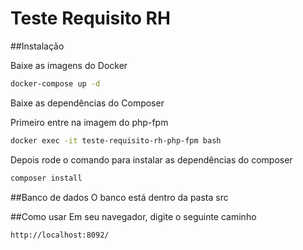 # Teste Requisito RH

##Instalação

Baixe as imagens do Docker
```bash
docker-compose up -d
```
Baixe as dependências do Composer

Primeiro entre na imagem do php-fpm
```bash
docker exec -it teste-requisito-rh-php-fpm bash
```

Depois rode o comando para instalar as dependências do composer
```bash
composer install
```

##Banco de dados
O banco está dentro da pasta src

##Como usar
Em seu navegador, digite o seguinte caminho
```bash
http://localhost:8092/
```